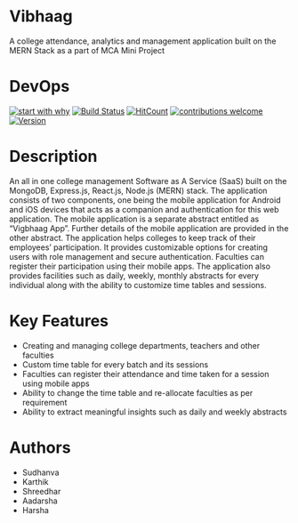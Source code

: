 # Vibhaag
A college attendance, analytics and management application built on the MERN Stack as a part of MCA Mini Project

# DevOps
[![start with why](https://img.shields.io/badge/start%20with-why%3F-brightgreen.svg?style=flat)](http://www.ted.com/talks/simon_sinek_how_great_leaders_inspire_action) 
[![Build Status](https://travis-ci.org/pesumca/vibhaag.svg?branch=master)](https://travis-ci.org/pesumca/vibhaag) 
[![HitCount](http://hits.dwyl.io/pesumca/vibhaag.svg)](http://hits.dwyl.io/pesumca/vibhaag) 
[![contributions welcome](https://img.shields.io/badge/contributions-welcome-brightgreen.svg?style=flat)](https://github.com/pesumca/vibhaag/issues) 
[![Version](https://img.shields.io/npm/v/npm.svg)](https://img.shields.io/npm/v/npm.svg)

# Description
An all in one college management Software as A Service (SaaS) built on the MongoDB, Express.js, React.js, Node.js (MERN) stack. The application consists of two components, one being the mobile application for Android and iOS devices that acts as a companion and authentication for this web application. The mobile application is a separate abstract entitled as “Vigbhaag App”. Further details of the mobile application are provided in the other abstract. The application helps colleges to keep track of their employees’ participation. It provides customizable options for creating users with role management and secure authentication. Faculties can register their participation using their mobile apps. The application also provides facilities such as daily, weekly, monthly abstracts for every individual along with the ability to customize time tables and sessions. 

# Key Features
* Creating and managing college departments, teachers and other faculties
* Custom time table for every batch and its sessions
* Faculties can register their attendance and time taken for a session using mobile apps
* Ability to change the time table and re-allocate faculties as per requirement
* Ability to extract meaningful insights such as daily and weekly abstracts

# Authors
* Sudhanva
* Karthik
* Shreedhar
* Aadarsha
* Harsha
